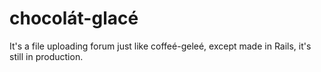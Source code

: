 # chocolát-glacé

It's a file uploading forum just like coffeé-geleé, except made in Rails, it's still in production.
